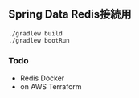 ## Spring Data Redis接続用

```
./gradlew build
./gradlew bootRun
```

### Todo
- Redis Docker
- on AWS Terraform
